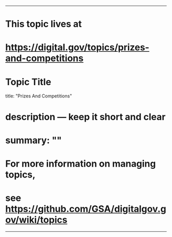 
---
# This topic lives at
# https://digital.gov/topics/prizes-and-competitions

# Topic Title
title: "Prizes And Competitions"

# description — keep it short and clear
# summary: ""


# For more information on managing topics,
# see https://github.com/GSA/digitalgov.gov/wiki/topics
---